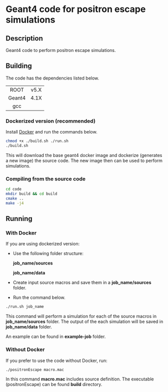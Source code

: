 
# Geant4 code for positron escape simulations

## Description

Geant4 code to perform positron escape simulations.

## Building
The code has the dependencies listed below.

|   |   |
|:-:|:-:|
|  ROOT   | v5.X  | 
|  Geant4 | 4.1X  |
|  gcc    |   |


### Dockerized version (recommended)

Install [Docker](https://docs.docker.com/install/) and run the commands below.

```bash
chmod +x ./build.sh ./run.sh
./build.sh
```

This will download the base geant4 docker image and dockerize (generates a new image) the source code. The new image then can be used to perform simulations.



### Compiling from the source code

```bash
cd code
mkdir build && cd build
cmake ..
make -j4
```

## Running

### With Docker
If you are using dockerized version:
- Use the following folder structure:

   **job_name/sources**

   **job_name/data**
- Create input source macros and save them in a **job_name/sources** folder.
- Run the command below.

```bash
./run.sh job_name
```
This command will perform a simulation for each of the source macros in **job_name/sources** folder. The output of the each simulation will be saved in **job_name/data** folder.

An example can be found in **example-job** folder.


### Without Docker
If you prefer to use the code without Docker, run:
```
./positronEscape macro.mac
```
In this command **macro.mac** includes source definition.
The executable (positronEscape) can be found **build** directory.

